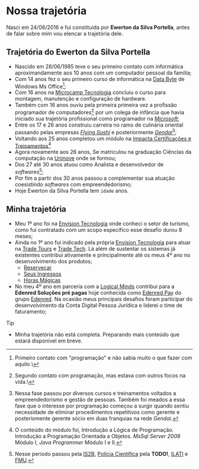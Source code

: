 # Nossa trajetória

Nasci em 24/06/2016 e fui constituida por **Ewerton da Silva Portella**, antes de falar sobre mim vou elencar a trajetória dele.

## Trajetória do Ewerton da Silva Portella

- Nascido em 28/06/1985 teve o seu primeiro contato com informática aproximandamente aos 10 anos com um computador pessoal da familia;
- Com 14 anos fez o seu primeiro curso de informática na [Data Byte](https://databyte.com.br/) de Windows Ms Office[^1];
- Com 16 anos na [Microcamp Tecnologia](https://microcamp.com.br/) concluiu o curso para montagem, manutenção e configuração de hardware.
- Também com 16 anos ouviu pela primeira primeira vez a profissão programador de computadores[^2] por um colega de infância que havia iniciado sua trajetória profissional como programador na [*Microsoft*](https://www.microsoft.com/);
- Entre os 17 e 26 anos construiu carreira no ramo de culinária oriental passando pelas empresas [*Flying Sushi*](https://flyingsushi.com.br/) e posteriormente [*Gendai*](https://flyingsushi.com.br/)[^3];
- Voltando aos 25 anos completou um módulo na [Impacta Certificações e Treinamentos](https://www.impacta.com.br/)[^4]
- Agora novamente aos 26 anos, Se matriculou na graduação Ciências da computação na [Uninove](https://www.uninove.br/) onde se formou; 
- Dos 27 até 30 anos atuou como Analista e desenvolvedor de *softwares*[^5];
- Por fim a partir dos 30 anos passou a complementar sua atuação coesistindo *softwares* com empreendedorismo;
- Hoje Ewerton da Silva Portella tem <span id="age">`idade`</span> anos.

## Minha trajetória

- Meu 1º ano foi na [Envision Tecnologia](https://www.envisiontecnologia.com.br/) onde conheci o setor de turismo, como fui contratado com um scopo específico esse desafio durou 8 meses;
- Ainda no 1º ano fui indicado pela própria [Envision Tecnologia](https://www.envisiontecnologia.com.br/) para atuar na [Trade Tours](https://tradetours.com.br/) e [Trade Tech](https://tradetech.com.br/). Lá além de sustentar os sistemas já existentes contribui ativamente e principalmente até os meus 4º ano no desenvolvimento dos produtos;
    - [Reservecar](https://reservecar.com.br/)
    - [Seus Ingressos](https://seusingressos.com.br/)
    - [Horas Mágicas](https://horasmagicas.com/)
- No meu 4º ano em parceria com a [Logical Minds](https://www.logicalminds.com.br/) contribui para a **Edenred Soluções pré pagas** hoje conhecida como [Edenred Pay](https://www.edenredpay.com.br/) do grupo [Edenred](https://www.edenred.com.br/). Na ocasião meus principais desafios foram participar do desenvolvimento da Conta Digital Pessoa Jurídica e liderei o time de faturamento;

>[!TIP]
>
>- Minha trajetória não está completa. Preparando mais conteúdo que estará disponível em breve.


[^1]: Primeiro contato com "programação" e não sabia muito o que fazer com aquilo.\
[^2]: Segundo contato com programação, mas estava com outros focos na vida.\
[^3]: Nessa fase passou por diversos cursos e treinamentos voltados a empreendedorismo e gestão de pessoas. Também foi meados a essa fase que o interesse por programação começou a surgir quando sentiu necessidade de eliminar procedimentos repetitivos como gerente e posteriomente gerente sócio em duas franquias na rede *Gendai*.
[^4]: O conteúdo do módulo foi, Introdução a Lógica de Programação. Introdução a Programação Orientada a Objetos. *MsSql Server 2008* Módulo I, *Java Programmer* Módulo I e II.
[^5]: Nesse periodo passou pela [IS2B](https://is2b.com.br), [Polícia Científica](https://www.policiacientifica.sp.gov.br/) pela **TODO!**, [ILATI](http://www.ilati.org.br/) e [FMU](https://fmu.br).

<script src="../idade.js"></script>
<script src="../blockquote.js"></script>